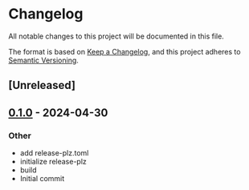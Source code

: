 # Changelog
All notable changes to this project will be documented in this file.

The format is based on [Keep a Changelog](https://keepachangelog.com/en/1.0.0/),
and this project adheres to [Semantic Versioning](https://semver.org/spec/v2.0.0.html).

## [Unreleased]

## [0.1.0](https://github.com/okkez/sandbox-release-plz2/releases/tag/v0.1.0) - 2024-04-30

### Other
- add release-plz.toml
- initialize release-plz
- build
- Initial commit
